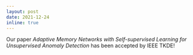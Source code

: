 ```yaml
---
layout: post
date: 2021-12-24
inline: true
---
```


Our paper *Adaptive Memory Networks with Self-supervised Learning for Unsupervised Anomaly Detection* has been accepted by IEEE TKDE!